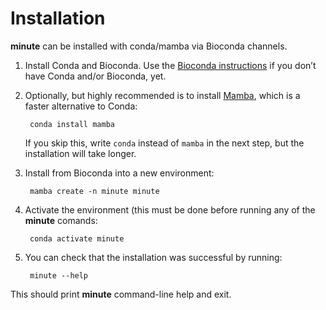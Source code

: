 
# Installation 

**minute** can be installed with conda/mamba via Bioconda channels.

1. Install Conda and Bioconda. Use the
  [Bioconda instructions](https://bioconda.github.io) if you
  don’t have Conda and/or Bioconda, yet.

2. Optionally, but highly recommended is to install [Mamba](https://github.com/mamba-org/mamba), which is a faster alternative to Conda:

        conda install mamba

    If you skip this, write `conda` instead of `mamba` in the next step,
  but the installation will take longer.

3. Install from Bioconda into a new environment:

        mamba create -n minute minute

4. Activate the environment (this must be done before running any of the 
**minute** comands:

        conda activate minute

5. You can check that the installation was successful by running:

        minute --help

This should print **minute** command-line help and exit.
